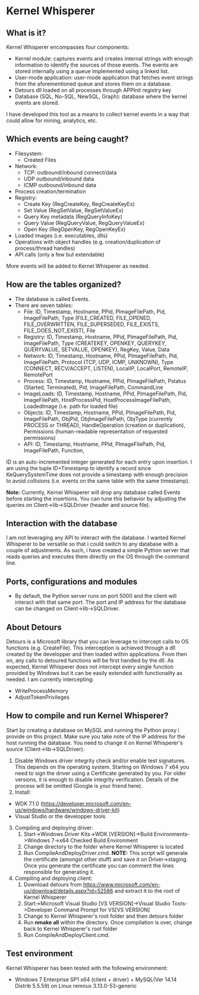 # Kernel Whisperer

## What is it?

Kernel Whisperer encompasses four components:
* Kernel module: captures events and creates internal strings with enough information to identify the sources of those events. The events are stored internally using a queue implemented using a linked list.
* User-mode application: user-mode application that fetches event strings from the aforementioned queue and stores them on a database.
* Detours dll loaded on all processes through APPInit registry key
* Database (SQL, No-SQL, NewSQL, Graph): database where the kernel events are stored. 

I have developed this tool as a means to collect kernel events in a way that could allow for mining, analytics, etc. 

## Which events are being caught?
* Filesystem:
	* Created Files
* Network:
	* TCP: outbound/inbound connect/data 
	* UDP outbound/inbound data
	* ICMP outbound/inbound data
* Process creation/termination
* Registry:
	* Create Key (RegCreateKey, RegCreateKeyEx)
	* Set Value (RegSetValue, RegSetValueEx)
	* Query Key metadata (RegQueryInfoKey) 
	* Query Value (RegQueryValue, RegQueryValueEx)
	* Open Key (RegOpenKey, RegOpenKeyEx)
* Loaded images (i.e. executables, dlls)
* Operations with object handles (e.g. creation/duplication of process/thread handles)
* API calls (only a few but extendable)
	
More events will be added to Kernel Whisperer as needed.

## How are the tables organized?
* The database is called Events.
* There are seven tables:
	* File: ID, Timestamp, Hostname, PPid, PImageFilePath, Pid, ImageFilePath, Type (FILE_CREATED, FILE_OPENED, FILE_OVERWRITTEN, FILE_SUPERSEDED, FILE_EXISTS, FILE_DOES_NOT_EXIST), File
	* Registry: ID, Timestamp, Hostname, PPid, PImageFilePath, Pid, ImageFilePath, Type (CREATEKEY, OPENKEY, QUERYKEY, QUERYVALUE, SETVALUE, OPENKEY), RegKey, Value, Data
	* Network: ID, Timestamp, Hostname, PPid, PImageFilePath, Pid, ImageFilePath, Protocol (TCP, UDP, ICMP, UNKNOWN), Type (CONNECT, RECV/ACCEPT, LISTEN), LocalIP, LocalPort, RemoteIP, RemotePort
	* Process: ID, Timestamp, Hostname, PPid, PImageFilePath, Pstatus (Started, Terminated), Pid, ImageFilePath, CommandLine
	* ImageLoads: ID, Timestamp, Hostname, PPid, PImageFilePath, Pid, ImageFilePath, HostProcessPid, HostProcessImageFilePath, LoadedImage (i.e. path for loaded file)
	* Objects: ID, Timestamp, Hostname, PPid, PImageFilePath, Pid, ImageFilePath, ObjPid, ObjImageFilePath, ObjType (currently PROCESS or THREAD), HandleOperation (creation or duplication), Permissions (human-readable representation of requested permissions)
	* API: ID, Timestamp, Hostname, PPid, PImageFilePath, Pid, ImageFilePath, Function,

ID is an auto-incremented integer generated for each entry upon insertion. I am using the tuple ID+Timestamp to identify a record since KeQuerySystemTime does not provide a timestamp with enough precision to avoid collisions (i.e. events on the same table with the same timestamp).

**Note:** Currently, Kernel Whisperer will drop any database called Events before starting the insertions. You can tune this behavior by adjusting the queries on Client->lib->SQLDriver (header and source file).

## Interaction with the database
I am not leveraging any API to interact with the database. I wanted Kernel Whisperer to be versatile so that i could switch to any database with a couple of adjustments. As such, i have created a simple Python server that reads queries and executes them directly on the OS through the command line. 


## Ports, configurations and modules
* By default, the Python server runs on port 5000 and the client will interact with that same port. The port and IP address for the database can be changed on Client->lib->SQLDriver.

## About Detours
Detours is a Microsoft library that you can leverage to intercept calls to OS functions (e.g. CreateFile). This interception is achieved through a dll created by the developper and then loaded within applications. From then on, any calls to detoured functions will be first handled by the dll. As expected, Kernel Whisperer does not intercept every single function provided by Windows but it can be easily extended with functionality as needed. I am currently intercepting:
* WriteProcessMemory
* AdjustTokenPrivileges

## How to compile and run Kernel Whisperer?
Start by creating a database on MySQL and running the Python proxy i provide on this project. Make sure you take note of the IP address for the host running the database. You need to change it on Kernel Whisperer's source (Client->lib->SQLDriver).

1. Disable Windows driver integrity check and/or enable test signatures. This depends on the operating system. Starting on Windows 7 x64 you need to sign the driver using a Certificate generated by you. For older versions, it is enough to disable integrity verification. Details of the process will be omitted (Google is your friend here).
2. Install:
  * WDK 7.1.0 (https://developer.microsoft.com/en-us/windows/hardware/windows-driver-kit)
  * Visual Studio or the developper tools
3. Compiling and deploying driver:
   1. Start->Windows Driver Kits->WDK [VERSION]->Build Environments->Windows 7->x64 Checked Build Environment
   2. Change directory to the folder where Kernel Whisperer is located
   3. Run CompileAndDeployDriver.cmd. **NOTE:** This script will generate the certificate (amongst other stuff) and save it on Driver->staging. Once you generate the certificate you can comment the lines responsible for generating it.
4. Compiling and deploying client:
   1. Download detours from https://www.microsoft.com/en-us/download/details.aspx?id=52586 and extract it to the root of Kernel Whisperer
   2. Start->Microsoft Visual Studio [VS VERSION]->Visual Studio Tools->Developer Command Prompt for VS[VS VERSION]
   3. Change to Kernel Whisperer's root folder and then detours folder
   4. Run **nmake all** within the directory. Once compilation is over, change back to Kernel Whisperer's root folder
   5. Run CompileAndDeployClient.cmd. 
   

## Test environment

Kernel Whisperer has been tested with the following environment:

* Windows 7 Enterprise SP1 x64 (client + driver) + MySQL(Ver 14.14 Distrib 5.5.59) on Linux remnux 3.13.0-53-generic
